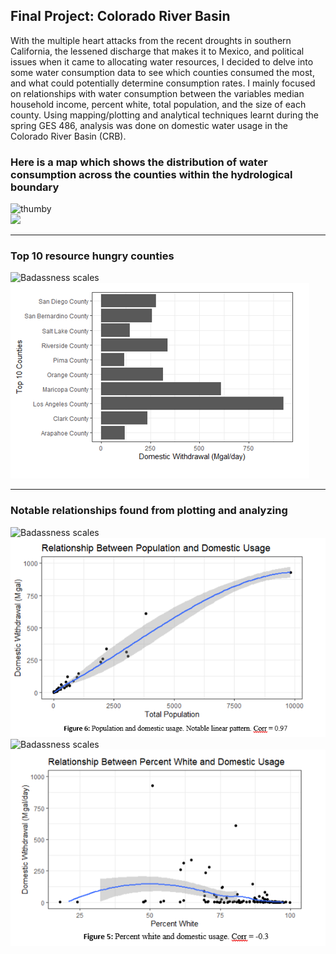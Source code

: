 ## Final Project: Colorado River Basin

With the multiple heart attacks from the recent droughts in southern California, the lessened discharge that makes it to Mexico, and political issues when it came to allocating water resources, I decided to delve into some water consumption data to see which counties consumed the most, and what could potentially determine consumption rates. I mainly focused on relationships with water consumption between the variables median household income, percent white, total population, and the size of each county. Using mapping/plotting and analytical techniques learnt during the spring GES 486, analysis was done on domestic water usage in the Colorado River Basin (CRB).


### Here is a map which shows the distribution of water consumption across the counties within the hydrological boundary

![thumby](/finalproj/images/Thumbnail2.png "thumby") 
<br/><img src="/finalproj/images/Thumbnail2.png">

---

### Top 10 resource hungry counties

![Badassness scales](/images/scales.png "Badassness scales")
<br/><img src="/finalproj/images/bar.png">

---

### Notable relationships found from plotting and analyzing

![Badassness scales](/images/scales.png "Badassness scales")
<br/><img src="/finalproj/images/pop.png">
![Badassness scales](/images/scales.png "Badassness scales")
<br/><img src="/finalproj/images/white.png">

